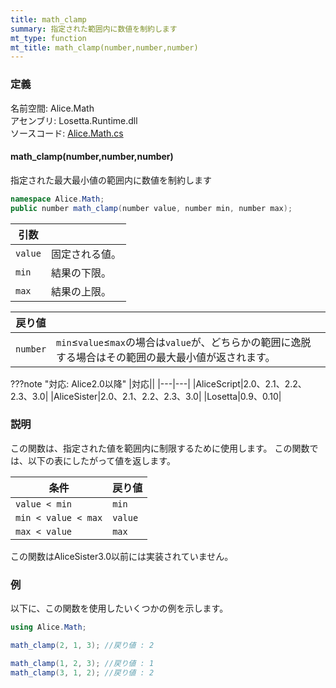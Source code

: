 ```yaml
---
title: math_clamp
summary: 指定された範囲内に数値を制約します
mt_type: function
mt_title: math_clamp(number,number,number)
---
```


### 定義
名前空間: Alice.Math<br/>
アセンブリ: Losetta.Runtime.dll<br/>
ソースコード: [Alice.Math.cs](https://github.com/WSOFT-Project/Losetta/blob/master/Losetta.Runtime/Alice.Math.cs)

#### math_clamp(number,number,number)

指定された最大最小値の範囲内に数値を制約します

```cs title="AliceScript"
namespace Alice.Math;
public number math_clamp(number value, number min, number max);
```

|引数| |
|-|-|
|`value`|固定される値。|
|`min`|結果の下限。|
|`max`|結果の上限。|

|戻り値| |
|-|-|
|`number`|`min`≤`value`≤`max`の場合は`value`が、どちらかの範囲に逸脱する場合はその範囲の最大最小値が返されます。|

???note "対応: Alice2.0以降"
    |対応||
    |---|---|
    |AliceScript|2.0、2.1、2.2、2.3、3.0|
    |AliceSister|2.0、2.1、2.2、2.3、3.0|
    |Losetta|0.9、0.10|

### 説明
この関数は、指定された値を範囲内に制限するために使用します。
この関数では、以下の表にしたがって値を返します。

|条件|戻り値|
|---|---|
|`value < min`|`min`|
|`min < value < max`|`value`|
|`max < value`|`max`|

この関数はAliceSister3.0以前には実装されていません。

### 例
以下に、この関数を使用したいくつかの例を示します。

```cs title="AliceScript"
using Alice.Math;

math_clamp(2, 1, 3); //戻り値 : 2

math_clamp(1, 2, 3); //戻り値 : 1
math_clamp(3, 1, 2); //戻り値 : 2
```